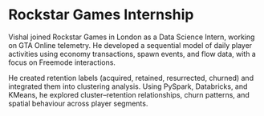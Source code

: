 # Rockstar Games Internship

Vishal joined Rockstar Games in London as a Data Science Intern, working on GTA Online telemetry. He developed a sequential model of daily player activities using economy transactions, spawn events, and flow data, with a focus on Freemode interactions.  

He created retention labels (acquired, retained, resurrected, churned) and integrated them into clustering analysis. Using PySpark, Databricks, and KMeans, he explored cluster–retention relationships, churn patterns, and spatial behaviour across player segments.
